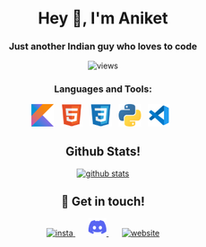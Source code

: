 <h1 align="center">Hey 👋, I'm Aniket</h1>
<h3 align="center">Just another Indian guy who loves to code</h3>

<p align="center">
  <img src="https://komarev.com/ghpvc/?username=aniket091&style=flat-square&label=profile%20views&color=6366f1" alt="views" />
</p>


<h3 align="center">Languages and Tools:</h3>

<p align="center">
  <img width="40px" alt="JS"       src="./assets/kt.png" />&nbsp;&nbsp;
  <img width="40px" alt="Node.JS"  src="./assets/html.svg"/>&nbsp;&nbsp;
  <img width="40px" alt="python"   src="./assets/css.svg" />&nbsp;&nbsp;
  <img width="40px" alt="ps"       src="./assets/python.svg" />&nbsp;&nbsp;
  <img width="40px" alt="vs code"  src="./assets/vscode.svg"/>&nbsp;&nbsp;
</p>


<h2 align="center">Github Stats!</h2>

<p align="center">
  <a href="https://github.com/aniket091/">
    <img src="https://github-readme-stats.vercel.app/api?username=aniket091&show_icons=true&count_private=true&theme=tokyonight&hide_border=true" alt="github stats" >
  </a>
</p>


<h2 align="center">🤝 Get in touch!</h2>

<p align="center">
  <a href="https://www.instagram.com/aniket.091/" target="_blank">
    <img src="./assets/instagram.png" height="32" width="32" alt="insta" >
  </a>&nbsp;&nbsp;&nbsp;&nbsp;&nbsp;
  <a href="https://discord.com/invite/GaczkwfgV9" target="_blank">
    <img src="./assets/discord.svg" height="32" width="32" alt="discord" >
  </a>&nbsp;&nbsp;&nbsp;&nbsp;&nbsp;
  <a href="https://aniket.cf/" target="_blank">
    <img src="./assets/aniket.png" height="32" width="32" alt="website" >
  </a>
</p>

